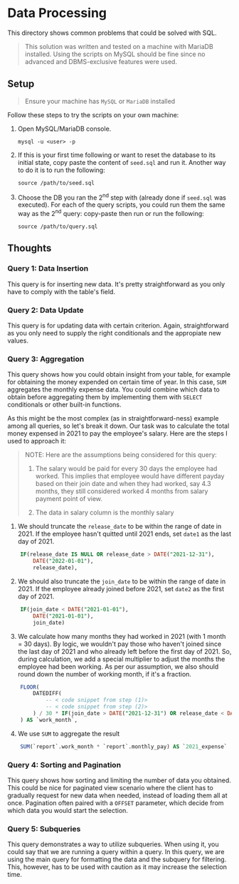 # Data Processing

This directory shows common problems that could be solved with SQL.

> This solution was written and tested on a machine with MariaDB installed. Using the scripts on MySQL should be fine since no advanced and DBMS-exclusive features were used.

## Setup

> Ensure your machine has `MySQL` or `MariaDB` installed

Follow these steps to try the scripts on your own machine:

1. Open MySQL/MariaDB console.

    ```
    mysql -u <user> -p
    ```

2. If this is your first time following or want to reset the database to its initial state, copy paste the content of `seed.sql` and run it. Another way to do it is to run the following:
    ```
    source /path/to/seed.sql
    ```

3. Choose the DB you ran the 2<sup>nd</sup> step with (already done if `seed.sql` was executed). For each of the query scripts, you could run them the same way as the 2<sup>nd</sup> query: copy-paste then run or run the following:

    ```
    source /path/to/query.sql
    ```

## Thoughts

### Query 1: Data Insertion

This query is for inserting new data. It's pretty straightforward as you only have to comply with the table's field.
  
### Query 2: Data Update

This query is for updating data with certain criterion. Again, straightforward as you only need to supply the right conditionals and the appropiate new values.
  
### Query 3: Aggregation

This query shows how you could obtain insight from your table, for example for obtaining the money expended on certain time of year. In this case, `SUM` aggregates the monthly expense data. You could combine which data to obtain before aggregating them by implementing them with `SELECT` conditionals or other built-in functions.

As this might be the most complex (as in straightforward-ness) example among all queries, so let's break it down. Our task was to calculate the total money expensed in 2021 to pay the employee's salary. Here are the steps I used to approach it:

> NOTE: Here are the assumptions being considered for this query:
> 
> 1. The salary would be paid for every 30 days the employee had worked. This implies that employee would have different payday based on their join date and when they had worked, say 4.3 months, they still considered worked 4 months from salary payment point of view.
> 
> 2. The data in salary column is the monthly salary

1. We should truncate the `release_date` to be within the range of date in 2021. If the employee hasn't quitted until 2021 ends, set `date1` as the last day of 2021.

```sql
    IF(release_date IS NULL OR release_date > DATE("2021-12-31"), 
        DATE("2022-01-01"), 
        release_date),
```

2. We should also truncate the `join_date` to be within the range of date in 2021. If the employee already joined before 2021, set `date2` as the first day of 2021.
  
```sql
    IF(join_date < DATE("2021-01-01"),
        DATE("2021-01-01"),
        join_date)
```

3. We calculate how many months they had worked in 2021 (with 1 month = 30 days). By logic, we wouldn't pay those who haven't joined since the last day of 2021 and who already left before the first day of 2021. So, during calculation, we add a special multiplier to adjust the months the employee had been working. As per our assumption, we also should round down the number of working month, if it's a fraction.

```sql
    FLOOR(
        DATEDIFF(
            -- < code snippet from step (1)>
            -- < code snippet from step (2)>
        ) / 30 * IF(join_date > DATE("2021-12-31") OR release_date < DATE("2021-01-01"), 0, 1)
    ) AS `work_month`,
```

4. We use `SUM` to aggregate the result

```sql 
    SUM(`report`.work_month * `report`.monthly_pay) AS `2021_expense`
```



### Query 4: Sorting and Pagination

This query shows how sorting and limiting the number of data you obtained. This could be nice for paginated view scenario where the client has to gradually request for new data when needed, instead of loading them all at once. Pagination often paired with a `OFFSET` parameter, which decide from which data you would start the selection.

### Query 5: Subqueries

This query demonstrates a way to utilize subqueries. When using it, you could say that we are running a query within a query. In this query, we are using the main query for formatting the data and the subquery for filtering. This, however, has to be used with caution as it may increase the selection time.